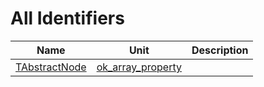 # All Identifiers


| Name | Unit | Description |
|---|---|---|
| [TAbstractNode](ok_array_property.TAbstractNode.md) | [ok_array_property](ok_array_property.md) |   |
